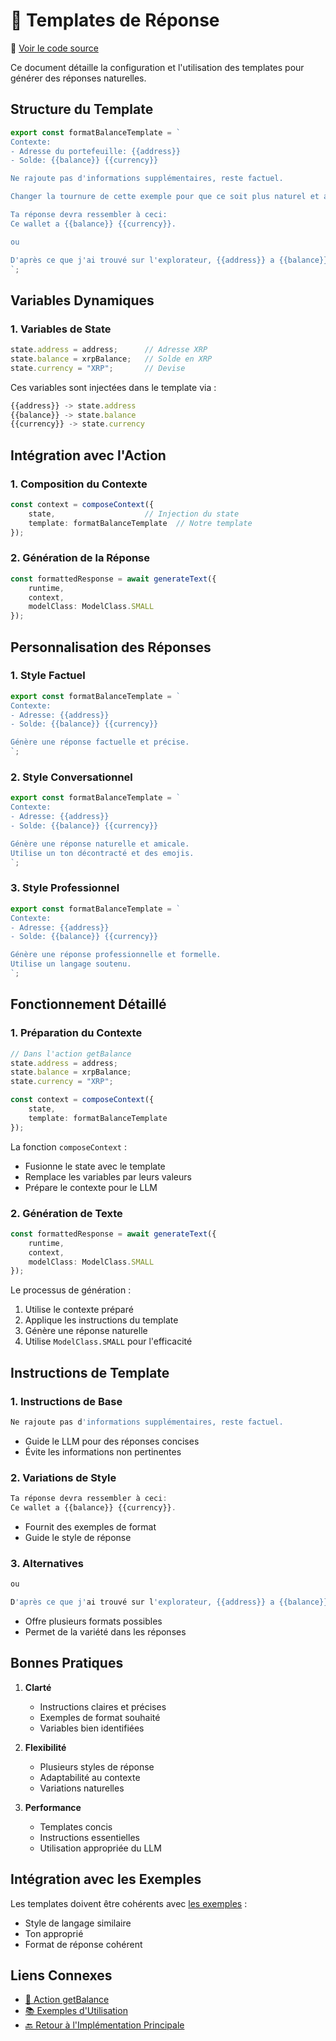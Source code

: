 # 📝 Templates de Réponse

📂 [Voir le code source](../../packages/plugin-workshop-42blockchain/src/examples/getBalanceExamples.ts)

Ce document détaille la configuration et l'utilisation des templates pour générer des réponses naturelles.

## Structure du Template

```typescript
export const formatBalanceTemplate = `
Contexte:
- Adresse du portefeuille: {{address}}
- Solde: {{balance}} {{currency}}

Ne rajoute pas d'informations supplémentaires, reste factuel.

Changer la tournure de cette exemple pour que ce soit plus naturel et aléatoire.

Ta réponse devra ressembler à ceci:
Ce wallet a {{balance}} {{currency}}.

ou

D'après ce que j'ai trouvé sur l'explorateur, {{address}} a {{balance}} {{currency}}.
`;
```

## Variables Dynamiques

### 1. Variables de State
```typescript
state.address = address;      // Adresse XRP
state.balance = xrpBalance;   // Solde en XRP
state.currency = "XRP";       // Devise
```

Ces variables sont injectées dans le template via :
```typescript
{{address}} -> state.address
{{balance}} -> state.balance
{{currency}} -> state.currency
```

## Intégration avec l'Action

### 1. Composition du Contexte
```typescript
const context = composeContext({
    state,                    // Injection du state
    template: formatBalanceTemplate  // Notre template
});
```

### 2. Génération de la Réponse
```typescript
const formattedResponse = await generateText({
    runtime,
    context,
    modelClass: ModelClass.SMALL
});
```

## Personnalisation des Réponses

### 1. Style Factuel
```typescript
export const formatBalanceTemplate = `
Contexte:
- Adresse: {{address}}
- Solde: {{balance}} {{currency}}

Génère une réponse factuelle et précise.
`;
```

### 2. Style Conversationnel
```typescript
export const formatBalanceTemplate = `
Contexte:
- Adresse: {{address}}
- Solde: {{balance}} {{currency}}

Génère une réponse naturelle et amicale.
Utilise un ton décontracté et des emojis.
`;
```

### 3. Style Professionnel
```typescript
export const formatBalanceTemplate = `
Contexte:
- Adresse: {{address}}
- Solde: {{balance}} {{currency}}

Génère une réponse professionnelle et formelle.
Utilise un langage soutenu.
`;
```

## Fonctionnement Détaillé

### 1. Préparation du Contexte

```typescript
// Dans l'action getBalance
state.address = address;
state.balance = xrpBalance;
state.currency = "XRP";

const context = composeContext({
    state,
    template: formatBalanceTemplate
});
```

La fonction `composeContext` :
- Fusionne le state avec le template
- Remplace les variables par leurs valeurs
- Prépare le contexte pour le LLM

### 2. Génération de Texte

```typescript
const formattedResponse = await generateText({
    runtime,
    context,
    modelClass: ModelClass.SMALL
});
```

Le processus de génération :
1. Utilise le contexte préparé
2. Applique les instructions du template
3. Génère une réponse naturelle
4. Utilise `ModelClass.SMALL` pour l'efficacité

## Instructions de Template

### 1. Instructions de Base
```typescript
Ne rajoute pas d'informations supplémentaires, reste factuel.
```
- Guide le LLM pour des réponses concises
- Évite les informations non pertinentes

### 2. Variations de Style
```typescript
Ta réponse devra ressembler à ceci:
Ce wallet a {{balance}} {{currency}}.
```
- Fournit des exemples de format
- Guide le style de réponse

### 3. Alternatives
```typescript
ou

D'après ce que j'ai trouvé sur l'explorateur, {{address}} a {{balance}} {{currency}}.
```
- Offre plusieurs formats possibles
- Permet de la variété dans les réponses

## Bonnes Pratiques

1. **Clarté**
   - Instructions claires et précises
   - Exemples de format souhaité
   - Variables bien identifiées

2. **Flexibilité**
   - Plusieurs styles de réponse
   - Adaptabilité au contexte
   - Variations naturelles

3. **Performance**
   - Templates concis
   - Instructions essentielles
   - Utilisation appropriée du LLM

## Intégration avec les Exemples

Les templates doivent être cohérents avec [les exemples](./examples.md) :
- Style de langage similaire
- Ton approprié
- Format de réponse cohérent

## Liens Connexes

- [🎯 Action getBalance](./action.md)
- [📚 Exemples d'Utilisation](./examples.md)
- [🔙 Retour à l'Implémentation Principale](../plugin-implementation.md) 